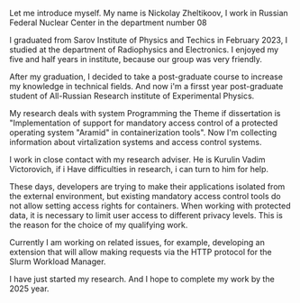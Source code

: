 Let me introduce myself. My name is Nickolay Zheltikoov, I work in Russian Federal Nuclear Center in the department number 08

I graduated from Sarov Institute of Physics and Techics in February 2023, I studied at the department of Radiophysics and Electronics.
I enjoyed my five and half years in institute, because our group was very friendly. 

After my graduation, I decided to take a post-graduate course to increase my knowledge in technical fields.
And now i'm a firsst year post-graduate student of All-Russian Research institute of Experimental Physics. 


My research deals with system Programming the Theme if dissertation is 
"Implementation of support for mandatory access control of a protected operating system "Aramid" in containerization tools".
Now I'm collecting information about virtalization systems and access control systems.

I work in close contact with my research adviser.
He is Kurulin Vadim Victorovich, if i Have difficulties in research, i can turn to him for help.

These days, developers are trying to make their applications isolated from the external environment,
but existing mandatory access control tools do not allow setting access rights for containers. When working with protected data,
it is necessary to limit user access to different privacy levels.
This is the reason for the choice of my qualifying work.

Currently I am working on related issues, for example, developing an extension that will allow making requests via the HTTP protocol for the Slurm Workload Manager.

I have just started my research. And I hope to complete my work by the 2025 year.
